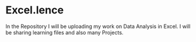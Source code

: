 # Excel.lence
In the Repository I will be uploading my work on Data Analysis in Excel. I will be sharing learning files and also many Projects. 
